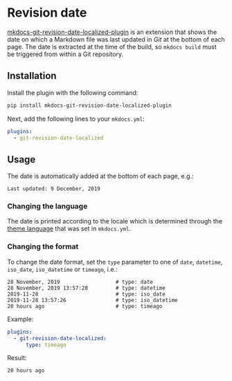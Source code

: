 # Revision date

[mkdocs-git-revision-date-localized-plugin][1] is an extension that shows the
date on which a Markdown file was last updated in _Git_ at the bottom of each
page. The date is extracted at the time of the build, so `mkdocs build` must
be triggered from within a Git repository.

  [1]: https://github.com/timvink/mkdocs-git-revision-date-localized-plugin

## Installation

Install the plugin with the following command:

``` sh
pip install mkdocs-git-revision-date-localized-plugin
```

Next, add the following lines to your `mkdocs.yml`:

``` yaml
plugins:
  - git-revision-date-localized
```

## Usage

The date is automatically added at the bottom of each page, e.g.:

```
Last updated: 9 December, 2019
``` 

### Changing the language

The date is printed according to the locale which is determined through the
[theme language][2] that was set in `mkdocs.yml`.

  [2]: https://squidfunk.github.io/mkdocs-material/getting-started/#language

### Changing the format

To change the date format, set the `type` parameter to one of `date`,
`datetime`, `iso_date`, `iso_datetime` or `timeago`, i.e.:

``` gnuplot
28 November, 2019                  # type: date
28 November, 2019 13:57:28         # type: datetime
2019-11-28                         # type: iso_date
2019-11-28 13:57:26                # type: iso_datetime
20 hours ago                       # type: timeago
```

Example:

``` yaml
plugins:
  - git-revision-date-localized:
      type: timeago
```

Result:

```
20 hours ago
```
